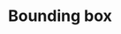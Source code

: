 ---
title: Bounding box
tags: ["bounding", "box", "rectangle", "frame", "outline", "container", "shape"]
icon: bounding-box
svg: '<svg xmlns="http://www.w3.org/2000/svg" width="24" height="24" fill="none" viewBox="0 0 24 24" stroke-width="1.5" stroke-linecap="round" stroke-linejoin="round" stroke="currentColor"><path d="M5 17V7m0 10a2 2 0 1 0 2 2m-2-2a2 2 0 0 1 2 2M5 7a2 2 0 0 0 2-2M5 7a2 2 0 1 1 2-2m0 0h10m0 0a2 2 0 0 0 2 2m-2-2a2 2 0 1 1 2 2m0 0v10m0 0a2 2 0 0 0-2 2m2-2a2 2 0 1 1-2 2M7 19h10"/></svg>'
---
